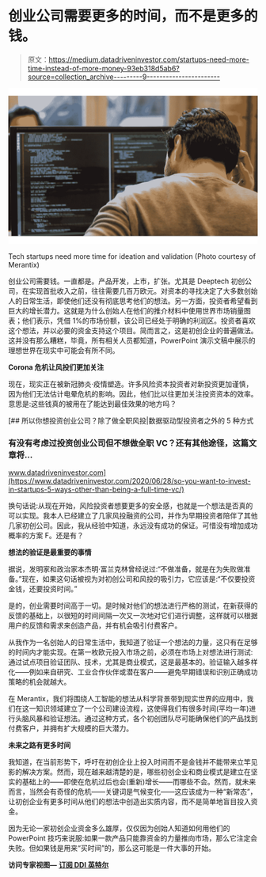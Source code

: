# 创业公司需要更多的时间，而不是更多的钱。

> 原文：<https://medium.datadriveninvestor.com/startups-need-more-time-instead-of-more-money-93eb318d5ab6?source=collection_archive---------9----------------------->

![](img/a5296cec38c31d6c8cbe2c7f1866e7bd.png)

Tech startups need more time for ideation and validation (Photo courtesy of Merantix)

创业公司需要钱。一直都是。产品开发，上市，扩张。尤其是 Deeptech 初创公司，在实现首批收入之前，往往需要几百万欧元。对资本的寻找决定了大多数创始人的日常生活，即使他们还没有彻底思考他们的想法。另一方面，投资者希望看到巨大的增长潜力。这就是为什么创始人在他们的推介材料中使用世界市场销量图表；他们表示，凭借 1%的市场份额，该公司已经处于明确的利润区。投资者喜欢这个想法，并以必要的资金支持这个项目。简而言之，这是初创企业的普遍做法。这并没有那么糟糕，毕竟，所有相关人员都知道，PowerPoint 演示文稿中展示的理想世界在现实中可能会有所不同。

**Corona 危机让风投们更加关注**

现在，现实正在被新冠肺炎·疫情塑造。许多风险资本投资者对新投资更加谨慎，因为他们无法估计电晕危机的影响。因此，他们比以往更加关注投资资本的效率。意思是:这些钱真的被用在了能达到最佳效果的地方吗？

[](https://www.datadriveninvestor.com/2020/06/28/so-you-want-to-invest-in-startups-5-ways-other-than-being-a-full-time-vc/) [## 所以你想投资创业公司？除了做全职风投|数据驱动型投资者之外的 5 种方式

### 有没有考虑过投资创业公司但不想做全职 VC？还有其他途径，这篇文章将…

www.datadriveninvestor.com](https://www.datadriveninvestor.com/2020/06/28/so-you-want-to-invest-in-startups-5-ways-other-than-being-a-full-time-vc/) 

换句话说:从现在开始，风险投资者想要更多的安全感，也就是一个想法是否真的可以实现。我本人已经建立了几家风投融资的公司，并作为早期投资者陪伴了其他几家初创公司。因此，我从经验中知道，永远没有成功的保证。可惜没有增加成功概率的方案 F。还是有？

**想法的验证是最重要的事情**

据说，发明家和政治家本杰明·富兰克林曾经说过:“不做准备，就是在为失败做准备。”现在，如果这句话被视为对初创公司和风投的吸引力，它应该是:“不仅要投资金钱，还要投资时间。”

是的，创业需要时间高于一切。是时候对他们的想法进行严格的测试，在新获得的反馈的基础上，以很短的时间间隔一次又一次地对它们进行调整，这样就可以根据用户的反馈和需求来创造产品，并有机会吸引付费客户。

从我作为一名创始人的日常生活中，我知道了验证一个想法的力量，这只有在足够的时间内才能实现。在第一枚欧元投入市场之前，必须在市场上对想法进行测试:通过试点项目验证团队、技术，尤其是商业模式，这是最基本的。验证输入越多样化——例如来自研究、工业合作伙伴或潜在客户——避免早期错误和识别正确成功策略的机会就越大。

在 Merantix，我们将围绕人工智能的想法从科学背景带到现实世界的应用中，我们在这一知识领域建立了一个公司建设流程，这使得我们有很多时间(平均一年)进行头脑风暴和验证想法。通过这种方式，各个初创团队尽可能确保他们的产品找到付费客户，并拥有扩大规模的巨大潜力。

**未来之路有更多时间**

我知道，在当前形势下，呼吁在初创企业上投入时间而不是金钱并不能带来立竿见影的解决方案。然而，现在越来越清楚的是，哪些初创企业和商业模式是建立在坚实的基础上的——即使在危机过后也会(重新)增长——而哪些不会。然而，就未来而言，当然会有奇怪的危机——关键词是气候变化——这应该成为一种“新常态”，让初创企业有更多时间从他们的想法中创造出实质内容，而不是简单地盲目投入资金。

因为无论一家初创企业资金多么雄厚，仅仅因为创始人知道如何用他们的 PowerPoint 技巧来说服:如果一款产品只能靠资金的力量推向市场，那么它注定会失败。但如果钱是用来“买时间”的，那么这可能是一件大事的开始。

**访问专家视图—** [**订阅 DDI 英特尔**](https://datadriveninvestor.com/ddi-intel)